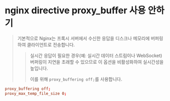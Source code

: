 # nginx directive proxy_buffer 사용 안하기

> 기본적으로 Nginx는 프록시 서버에서 수신한 응답을 디스크나 메모리에 버퍼링하여 클라이언트로 전송합니다.
>
> > 실시간 응답이 필요한 경우(예: 실시간 데이터 스트림이나 WebSocket) 버퍼링이 지연을 초래할 수 있으므로 이 옵션을 비활성화하여 실시간성을 높입니다.
> >
> > 이를 위해 `proxy_buffering off;`를 사용합니다.

```conf
proxy_buffering off;
proxy_max_temp_file_size 0;
```
